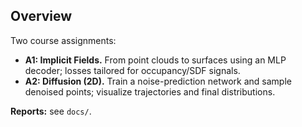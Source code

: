 ## Overview
Two course assignments:
- **A1: Implicit Fields.** From point clouds to surfaces using an MLP decoder; losses tailored for occupancy/SDF signals.
- **A2: Diffusion (2D).** Train a noise-prediction network and sample denoised points; visualize trajectories and final distributions.

**Reports:** see `docs/`.
